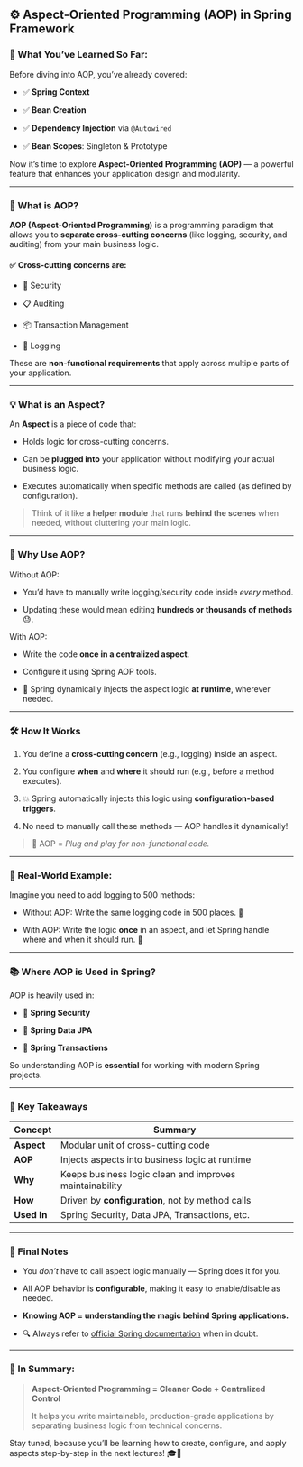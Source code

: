 ## ⚙️ Aspect-Oriented Programming (AOP) in Spring Framework

### 🎯 What You’ve Learned So Far:

Before diving into AOP, you’ve already covered:

- ✅ **Spring Context**
    
- ✅ **Bean Creation**
    
- ✅ **Dependency Injection** via `@Autowired`
    
- ✅ **Bean Scopes**: Singleton & Prototype
    

Now it’s time to explore **Aspect-Oriented Programming (AOP)** — a powerful feature that enhances your application design and modularity.

---

### 🧩 What is AOP?

**AOP (Aspect-Oriented Programming)** is a programming paradigm that allows you to **separate cross-cutting concerns** (like logging, security, and auditing) from your main business logic.

#### ✅ Cross-cutting concerns are:

- 🔐 Security
    
- 📋 Auditing
    
- 📦 Transaction Management
    
- 📝 Logging
    

These are **non-functional requirements** that apply across multiple parts of your application.

---

### 💡 What is an Aspect?

An **Aspect** is a piece of code that:

- Holds logic for cross-cutting concerns.
    
- Can be **plugged into** your application without modifying your actual business logic.
    
- Executes automatically when specific methods are called (as defined by configuration).
    

> Think of it like **a helper module** that runs **behind the scenes** when needed, without cluttering your main logic.

---

### 🚦 Why Use AOP?

Without AOP:

- You’d have to manually write logging/security code inside _every_ method.
    
- Updating these would mean editing **hundreds or thousands of methods** 😓.
    

With AOP:

- Write the code **once in a centralized aspect**.
    
- Configure it using Spring AOP tools.
    
- 🔁 Spring dynamically injects the aspect logic **at runtime**, wherever needed.
    

---

### 🛠️ How It Works

1. You define a **cross-cutting concern** (e.g., logging) inside an aspect.
    
2. You configure **when** and **where** it should run (e.g., before a method executes).
    
3. 💥 Spring automatically injects this logic using **configuration-based triggers**.
    
4. No need to manually call these methods — AOP handles it dynamically!
    

> 🧪 AOP = _Plug and play for non-functional code._

---

### 🔧 Real-World Example:

Imagine you need to add logging to 500 methods:

- Without AOP: Write the same logging code in 500 places. 🥴
    
- With AOP: Write the logic **once** in an aspect, and let Spring handle where and when it should run. 💪
    

---

### 📚 Where AOP is Used in Spring?

AOP is heavily used in:

- 🔐 **Spring Security**
    
- 🧾 **Spring Data JPA**
    
- 💼 **Spring Transactions**
    

So understanding AOP is **essential** for working with modern Spring projects.

---

### 🧠 Key Takeaways

|Concept|Summary|
|---|---|
|**Aspect**|Modular unit of cross-cutting code|
|**AOP**|Injects aspects into business logic at runtime|
|**Why**|Keeps business logic clean and improves maintainability|
|**How**|Driven by **configuration**, not by method calls|
|**Used In**|Spring Security, Data JPA, Transactions, etc.|

---

### 📌 Final Notes

- You _don’t_ have to call aspect logic manually — Spring does it for you.
    
- All AOP behavior is **configurable**, making it easy to enable/disable as needed.
    
- **Knowing AOP = understanding the magic behind Spring applications.**
    
- 🔍 Always refer to [official Spring documentation](https://docs.spring.io) when in doubt.
    

---

### 👋 In Summary:

> **Aspect-Oriented Programming = Cleaner Code + Centralized Control**
> 
> It helps you write maintainable, production-grade applications by separating business logic from technical concerns.

Stay tuned, because you’ll be learning how to create, configure, and apply aspects step-by-step in the next lectures! 🎓🚀